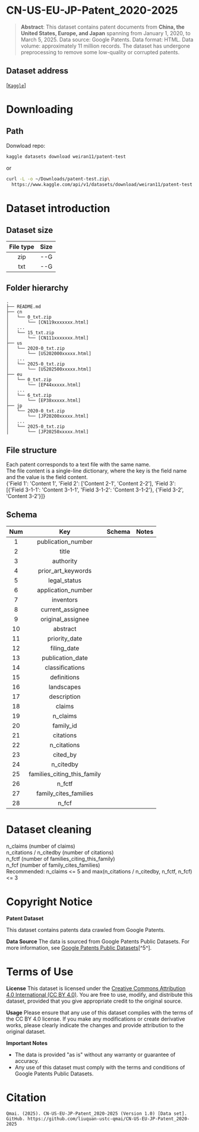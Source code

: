 # CN-US-EU-JP-Patent_2020-2025
> **Abstract**: This dataset contains patent documents from **China, the United States, Europe, and Japan** spanning from January 1, 2020, to March 5, 2025. Data source: Google Patents. Data format: HTML. Data volume: approximately 11 million records. The dataset has undergone preprocessing to remove some low-quality or corrupted patents.

## Dataset address
[[`Kaggle`](https://www.kaggle.com/api/v1/datasets/download/weiran11/patent-test)]

# Downloading
## Path
Donwload repo:
```sh
kaggle datasets download weiran11/patent-test
```
or
```sh
curl -L -o ~/Downloads/patent-test.zip\
  https://www.kaggle.com/api/v1/datasets/download/weiran11/patent-test
```

# Dataset introduction

## Dataset size
|    File type    | Size |   
| :-----------: | :-----------------: |
|  zip  |      --G       | 
| txt |      --G       | 

## Folder hierarchy
```
.
├── README.md
├── cn
│   └── 0_txt.zip
│       └── [CN119xxxxxxx.html]
│   ...
│   └── 15_txt.zip
│       └── [CN111xxxxxxx.html]
├── us
│   └── 2020-0_txt.zip
│       └── [US202000xxxxx.html]
│   ...
│   └── 2025-0_txt.zip
│       └── [US202500xxxxx.html]
├── eu
│   └── 0_txt.zip
│       └── [EP44xxxxx.html]
│   ...
│   └── 6_txt.zip
│       └── [EP38xxxxx.html]
├── jp
│   └── 2020-0_txt.zip
│       └── [JP20200xxxxx.html]
│   ...
│   └── 2025-0_txt.zip
│       └── [JP20250xxxxx.html]
```
## File structure
Each patent corresponds to a text file with the same name.  
The file content is a single-line dictionary, where the key is the field name and the value is the field content.  
{'Field 1': 'Content 1', 'Field 2': ['Content 2-1', 'Content 2-2'], 'Field 3': [{'Field 3-1-1': 'Content 3-1-1', 'Field 3-1-2': 'Content 3-1-2'}, {'Field 3-2', 'Content 3-2'}]}

## Schema
|    Num    | Key |  Schema   |  Notes  |
| :-----------: | :-----------------: | :-------------: | :-------------: |
| 1  |  publication_number            |  |  |
| 2  |  title                         |  |  |
| 3  |  authority                     |  |  |
| 4  |  prior_art_keywords            |  |  |
| 5  |  legal_status                  |  |  |
| 6  |  application_number            |  |  |
| 7  |  inventors                     |  |  |
| 8  |  current_assignee              |  |  |
| 9  |  original_assignee             |  |  |
| 10 |  abstract                      |  |  |
| 11 |  priority_date                 |  |  |
| 12 |  filing_date                   |  |  |
| 13 |  publication_date              |  |  |
| 14 |  classifications               |  |  |
| 15 |  definitions                   |  |  |
| 16 |  landscapes                    |  |  |
| 17 |  description                   |  |  |
| 18 |  claims                        |  |  |
| 19 |  n_claims                      |  |  |
| 20 |  family_id                     |  |  |
| 21 |  citations                     |  |  |
| 22 |  n_citations                   |  |  |
| 23 |  cited_by                      |  |  |
| 24 |  n_citedby                     |  |  |
| 25 |  families_citing_this_family   |  |  |
| 26 |  n_fctf                        |  |  |
| 27 |  family_cites_families         |  |  |
| 28 |  n_fcf                         |  |  |

# Dataset cleaning
n_claims (number of claims)  
n_citations / n_citedby (number of citations)  
n_fctf (number of families_citing_this_family)  
n_fcf (number of family_cites_families)  
Recommended: n_claims <= 5 and max(n_citations / n_citedby, n_fctf, n_fcf) <= 3

# Copyright Notice

**Patent Dataset**

This dataset contains patents data crawled from Google Patents.

**Data Source**
The data is sourced from Google Patents Public Datasets. For more information, see [Google Patents Public Datasets](https://github.com/google/patents-public-data)[^5^].


# Terms of Use

**License**
This dataset is licensed under the [Creative Commons Attribution 4.0 International (CC BY 4.0)](https://creativecommons.org/licenses/by/4.0/). You are free to use, modify, and distribute this dataset, provided that you give appropriate credit to the original source.

**Usage**
Please ensure that any use of this dataset complies with the terms of the CC BY 4.0 license. If you make any modifications or create derivative works, please clearly indicate the changes and provide attribution to the original dataset.

**Important Notes**
- The data is provided "as is" without any warranty or guarantee of accuracy.
- Any use of this dataset must comply with the terms and conditions of Google Patents Public Datasets.


# Citation
```
Qmai. (2025). CN-US-EU-JP-Patent_2020-2025 (Version 1.0) [Data set]. GitHub. https://github.com/liuquan-ustc-qmai/CN-US-EU-JP-Patent_2020-2025
```
